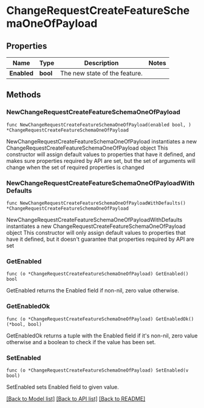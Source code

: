 # ChangeRequestCreateFeatureSchemaOneOfPayload

## Properties

Name | Type | Description | Notes
------------ | ------------- | ------------- | -------------
**Enabled** | **bool** | The new state of the feature. | 

## Methods

### NewChangeRequestCreateFeatureSchemaOneOfPayload

`func NewChangeRequestCreateFeatureSchemaOneOfPayload(enabled bool, ) *ChangeRequestCreateFeatureSchemaOneOfPayload`

NewChangeRequestCreateFeatureSchemaOneOfPayload instantiates a new ChangeRequestCreateFeatureSchemaOneOfPayload object
This constructor will assign default values to properties that have it defined,
and makes sure properties required by API are set, but the set of arguments
will change when the set of required properties is changed

### NewChangeRequestCreateFeatureSchemaOneOfPayloadWithDefaults

`func NewChangeRequestCreateFeatureSchemaOneOfPayloadWithDefaults() *ChangeRequestCreateFeatureSchemaOneOfPayload`

NewChangeRequestCreateFeatureSchemaOneOfPayloadWithDefaults instantiates a new ChangeRequestCreateFeatureSchemaOneOfPayload object
This constructor will only assign default values to properties that have it defined,
but it doesn't guarantee that properties required by API are set

### GetEnabled

`func (o *ChangeRequestCreateFeatureSchemaOneOfPayload) GetEnabled() bool`

GetEnabled returns the Enabled field if non-nil, zero value otherwise.

### GetEnabledOk

`func (o *ChangeRequestCreateFeatureSchemaOneOfPayload) GetEnabledOk() (*bool, bool)`

GetEnabledOk returns a tuple with the Enabled field if it's non-nil, zero value otherwise
and a boolean to check if the value has been set.

### SetEnabled

`func (o *ChangeRequestCreateFeatureSchemaOneOfPayload) SetEnabled(v bool)`

SetEnabled sets Enabled field to given value.



[[Back to Model list]](../README.md#documentation-for-models) [[Back to API list]](../README.md#documentation-for-api-endpoints) [[Back to README]](../README.md)


